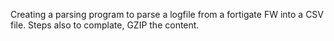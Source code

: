 Creating a parsing program to parse a logfile from a fortigate FW into a CSV file.
Steps also to complate, GZIP the content.

